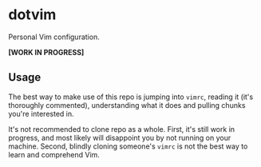# dotvim

Personal Vim configuration.

**[WORK IN PROGRESS]**

## Usage

The best way to make use of this repo is jumping into `vimrc`, reading it (it's thoroughly commented), understanding what it does and pulling chunks you're interested in.

It's not recommended to clone repo as a whole. First, it's still work in progress, and most likely will disappoint you by not running on your machine. Second, blindly cloning someone's `vimrc` is not the best way to learn and comprehend Vim.
